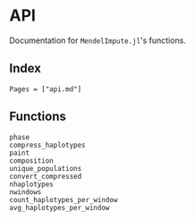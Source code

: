 # API

Documentation for `MendelImpute.jl`'s functions.

## Index

```@index
Pages = ["api.md"]
```

## Functions

```@docs
phase
compress_haplotypes
paint
composition
unique_populations
convert_compressed
nhaplotypes
nwindows
count_haplotypes_per_window
avg_haplotypes_per_window
```
